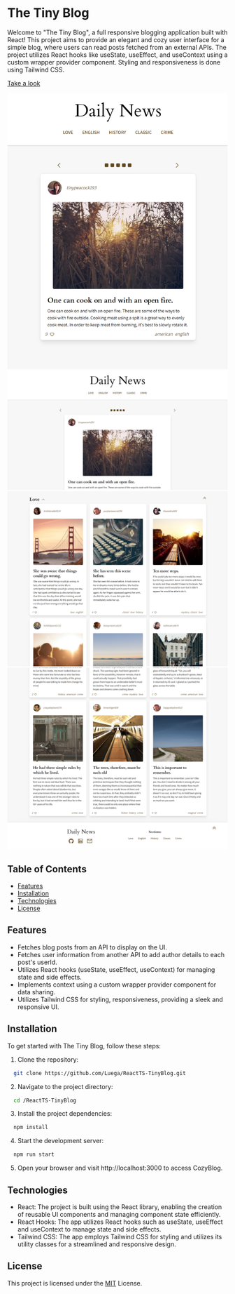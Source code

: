 # The Tiny Blog

Welcome to "The Tiny Blog", a full responsive blogging application built with React! This project aims to provide an elegant and cozy user interface for a simple blog, where users can read posts fetched from an external APIs. The project utilizes React hooks like useState, useEffect, and useContext using a custom wrapper provider component. Styling and responsiveness is done using Tailwind CSS.

[Take a look](https://tiny-daily-news.netlify.app/)

![My Image](screenshot/screenshot1.png)
![My Image](screenshot/screenshot2.png)
![My Image](screenshot/screenshot3.png)
![My Image](screenshot/screenshot4.png)

## Table of Contents

- [Features](#Features)
- [Installation](#Installation)
- [Technologies](#technologies)
- [License](#license)

## Features

- Fetches blog posts from an API to display on the UI.
- Fetches user information from another API to add author details to each post's userId.
- Utilizes React hooks (useState, useEffect, useContext) for managing state and side effects.
- Implements context using a custom wrapper provider component for data sharing.
- Utilizes Tailwind CSS for styling, responsiveness, providing a sleek and responsive UI.

## Installation

To get started with The Tiny Blog, follow these steps:

1. Clone the repository:

```bash
  git clone https://github.com/Luega/ReactTS-TinyBlog.git
```

2. Navigate to the project directory:

```bash
  cd /ReactTS-TinyBlog
```

3. Install the project dependencies:

```bash
  npm install
```

4. Start the development server:

```bash
  npm run start
```

5. Open your browser and visit http://localhost:3000 to access CozyBlog.

## Technologies

- React: The project is built using the React library, enabling the creation of reusable UI components and managing component state efficiently.
- React Hooks: The app utilizes React hooks such as useState, useEffect and useContext to manage state and side effects.
- Tailwind CSS: The app employs Tailwind CSS for styling and utilizes its utility classes for a streamlined and responsive design.

## License

This project is licensed under the [MIT](https://choosealicense.com/licenses/mit/) License.
